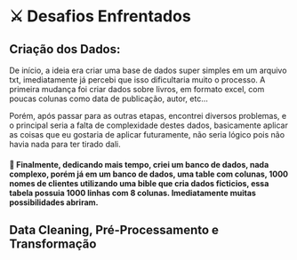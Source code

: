 # ⚔️ Desafios Enfrentados

## Criação dos Dados:
 De início, a ideia era criar uma base de dados super simples em um arquivo txt, imediatamente já percebi que isso dificultaria muito o processo.
 A primeira mudança foi criar dados sobre livros, em formato excel, com poucas colunas como data de publicação, autor, etc...

 Porém, após passar para as outras etapas, encontrei diversos problemas, e o principal seria a falta de complexidade destes dados, basicamente aplicar as coisas que eu gostaria de aplicar futuramente, não seria lógico pois não havia nada para ter tirado dali.
#### 🏁 Finalmente, dedicando mais tempo, criei um banco de dados, nada complexo, porém já em um banco de dados, uma table com colunas, 1000 nomes de clientes utilizando uma bible que cria dados ficticios, essa tabela possuia 1000 linhas com 8 colunas. Imediatamente muitas possibilidades abriram.

## Data Cleaning, Pré-Processamento e Transformação
 


